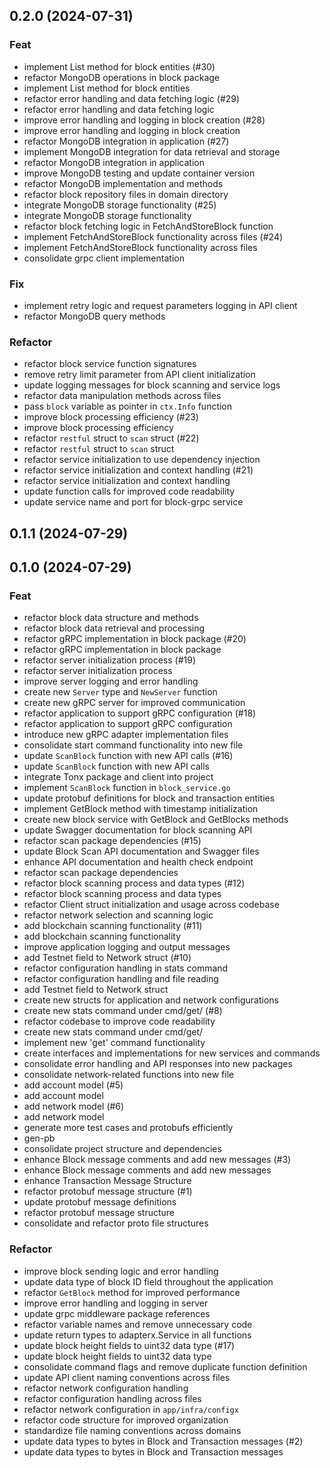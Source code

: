 ## 0.2.0 (2024-07-31)

### Feat

- implement List method for block entities (#30)
- refactor MongoDB operations in block package
- implement List method for block entities
- refactor error handling and data fetching logic (#29)
- refactor error handling and data fetching logic
- improve error handling and logging in block creation (#28)
- improve error handling and logging in block creation
- refactor MongoDB integration in application (#27)
- implement MongoDB integration for data retrieval and storage
- refactor MongoDB integration in application
- improve MongoDB testing and update container version
- refactor MongoDB implementation and methods
- refactor block repository files in domain directory
- integrate MongoDB storage functionality (#25)
- integrate MongoDB storage functionality
- refactor block fetching logic in FetchAndStoreBlock function
- implement FetchAndStoreBlock functionality across files (#24)
- implement FetchAndStoreBlock functionality across files
- consolidate grpc client implementation

### Fix

- implement retry logic and request parameters logging in API client
- refactor MongoDB query methods

### Refactor

- refactor block service function signatures
- remove retry limit parameter from API client initialization
- update logging messages for block scanning and service logs
- refactor data manipulation methods across files
- pass `block` variable as pointer in `ctx.Info` function
- improve block processing efficiency (#23)
- improve block processing efficiency
- refactor `restful` struct to `scan` struct (#22)
- refactor `restful` struct to `scan` struct
- refactor service initialization to use dependency injection
- refactor service initialization and context handling (#21)
- refactor service initialization and context handling
- update function calls for improved code readability
- update service name and port for block-grpc service

## 0.1.1 (2024-07-29)

## 0.1.0 (2024-07-29)

### Feat

- refactor block data structure and methods
- refactor block data retrieval and processing
- refactor gRPC implementation in block package (#20)
- refactor gRPC implementation in block package
- refactor server initialization process (#19)
- refactor server initialization process
- improve server logging and error handling
- create new `Server` type and `NewServer` function
- create new gRPC server for improved communication
- refactor application to support gRPC configuration (#18)
- refactor application to support gRPC configuration
- introduce new gRPC adapter implementation files
- consolidate start command functionality into new file
- update `ScanBlock` function with new API calls (#16)
- update `ScanBlock` function with new API calls
- integrate Tonx package and client into project
- implement `ScanBlock` function in `block_service.go`
- update protobuf definitions for block and transaction entities
- implement GetBlock method with timestamp initialization
- create new block service with GetBlock and GetBlocks methods
- update Swagger documentation for block scanning API
- refactor scan package dependencies (#15)
- update Block Scan API documentation and Swagger files
- enhance API documentation and health check endpoint
- refactor scan package dependencies
- refactor block scanning process and data types (#12)
- refactor block scanning process and data types
- refactor Client struct initialization and usage across codebase
- refactor network selection and scanning logic
- add blockchain scanning functionality (#11)
- add blockchain scanning functionality
- improve application logging and output messages
- add Testnet field to Network struct (#10)
- refactor configuration handling in stats command
- refactor configuration handling and file reading
- add Testnet field to Network struct
- create new structs for application and network configurations
- create new stats command under cmd/get/ (#8)
- refactor codebase to improve code readability
- create new stats command under cmd/get/
- implement new 'get' command functionality
- create interfaces and implementations for new services and commands
- consolidate error handling and API responses into new packages
- consolidate network-related functions into new file
- add account model (#5)
- add account model
- add network model (#6)
- add network model
- generate more test cases and protobufs efficiently
- gen-pb
- consolidate project structure and dependencies
- enhance Block message comments and add new messages (#3)
- enhance Block message comments and add new messages
- enhance Transaction Message Structure
- refactor protobuf message structure (#1)
- update protobuf message definitions
- refactor protobuf message structure
- consolidate and refactor proto file structures

### Refactor

- improve block sending logic and error handling
- update data type of block ID field throughout the application
- refactor `GetBlock` method for improved performance
- improve error handling and logging in server
- update grpc middleware package references
- refactor variable names and remove unnecessary code
- update return types to adapterx.Service in all functions
- update block height fields to uint32 data type (#17)
- update block height fields to uint32 data type
- consolidate command flags and remove duplicate function definition
- update API client naming conventions across files
- refactor network configuration handling
- refactor configuration handling across files
- refactor network configuration in `app/infra/configx`
- refactor code structure for improved organization
- standardize file naming conventions across domains
- update data types to bytes in Block and Transaction messages (#2)
- update data types to bytes in Block and Transaction messages
